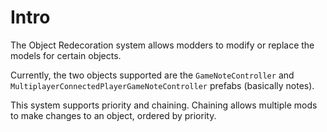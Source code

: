 # Intro

The Object Redecoration system allows modders to modify or replace the models for certain objects.

Currently, the two objects supported are the `GameNoteController` and `MultiplayerConnectedPlayerGameNoteController` prefabs (basically notes).

This system supports priority and chaining. Chaining allows multiple mods to make changes to an object, ordered by priority.